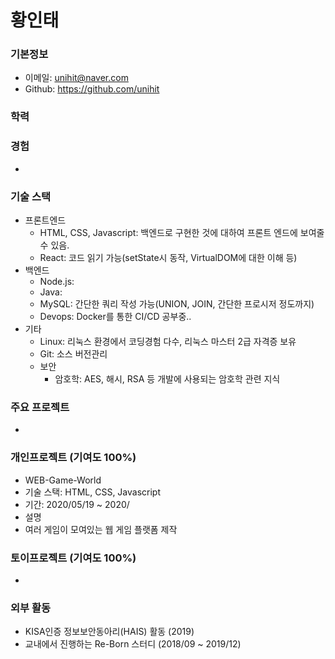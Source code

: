 # 황인태
### 기본정보
* 이메일: unihit@naver.com
* Github: https://github.com/unihit

### 학력

### 경험
*

### 기술 스택
* 프론트엔드
  * HTML, CSS, Javascript: 백엔드로 구현한 것에 대하여 프론트 엔드에 보여줄 수 있음.
  * React: 코드 읽기 가능(setState시 동작, VirtualDOM에 대한 이해 등)
* 백엔드
  * Node.js: 
  * Java:
  * MySQL: 간단한 쿼리 작성 가능(UNION, JOIN, 간단한 프로시저 정도까지)
  * Devops: Docker를 통한 CI/CD 공부중..
* 기타
  * Linux: 리눅스 환경에서 코딩경험 다수, 리눅스 마스터 2급 자격증 보유
  * Git: 소스 버전관리
  * 보안
    * 암호학: AES, 해시, RSA 등 개발에 사용되는 암호학 관련 지식

### 주요 프로젝트
* 

### 개인프로젝트 (기여도 100%)
* WEB-Game-World
 * 기술 스택: HTML, CSS, Javascript
 * 기간: 2020/05/19 ~ 2020/
 * 설명
  * 여러 게임이 모여있는 웹 게임 플랫폼 제작



### 토이프로젝트 (기여도 100%)
*


### 외부 활동
* KISA인증 정보보안동아리(HAIS) 활동 (2019)
* 교내에서 진행하는 Re-Born 스터디 (2018/09 ~ 2019/12)
